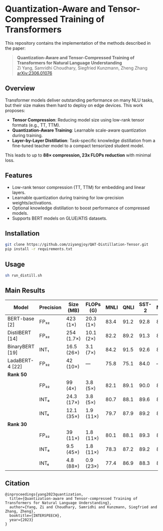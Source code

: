 # Quantization-Aware and Tensor-Compressed Training of Transformers

This repository contains the implementation of the methods described in the paper:

> **Quantization-Aware and Tensor-Compressed Training of Transformers for Natural Language Understanding**  
> Zi Yang, Samridhi Choudhary, Siegfried Kunzmann, Zheng Zhang  
> [arXiv:2306.01076](https://www.isca-archive.org/interspeech_2023/yang23s_interspeech.pdf)

## Overview

Transformer models deliver outstanding performance on many NLU tasks, but their size makes them hard to deploy on edge devices. This work proposes:

- **Tensor Compression**: Reducing model size using low-rank tensor formats (e.g., TT, TTM).
- **Quantization-Aware Training**: Learnable scale-aware quantization during training.
- **Layer-by-Layer Distillation**: Task-specific knowledge distillation from a fine-tuned teacher model to a compact tensorized student model.

This leads to up to **88× compression, 23x FLOPs reduction** with minimal loss.

## Features

- Low-rank tensor compression (TT, TTM) for embedding and linear layers.
- Learnable quantization during training for low-precision weights/activations.
- Optional knowledge distillation to boost performance of compressed models.
- Supports BERT models on GLUE/ATIS datasets.

## Installation

```bash
git clone https://github.com/ziyangjoy/QAT-Distillation-Tensor.git
pip install -r requirements.txt
```

## Usage
```bash
sh run_distill.sh
```

## Main Results
| Model              | Precision | Size (MB)     | FLOPs (G)     | MNLI | QNLI | SST-2 | MRPC |
|-------------------|-----------|---------------|---------------|------|------|-------|------|
| BERT-base [2]     | FP₃₂      | 423 (1×)      | 20.3 (1×)     | 83.4 | 91.2 | 92.8  | 87.7 |
| DistilBERT [14]   | FP₃₂      | 254 (1.7×)    | 10.1 (2×)     | 82.2 | 89.2 | 91.3  | 87.5 |
| BinaryBERT [19]   | INT₁      | 16.5 (26×)    | 3.1 (7×)      | 84.2 | 91.5 | 92.6  | 85.5 |
| LadaBERT-4 [22]   | FP₃₂      | 42 (10×)      | —             | 75.8 | 75.1 | 84.0  | —    |
| **Rank 50**       |           |               |               |      |      |       |      |
|                   | FP₃₂      | 99 (4×)       | 3.8 (5×)      | 82.1 | 89.1 | 90.0  | 86.5 |
|                   | INT₈      | 24.3 (17×)    | 3.8 (5×)      | 80.7 | 88.1 | 89.6  | 85.8 |
|                   | INT₄      | 12.1 (35×)    | 1.9 (11×)     | 79.7 | 87.9 | 89.2  | 85.5 |
| **Rank 30**       |           |               |               |      |      |       |      |
|                   | FP₃₂      | 39 (11×)      | 1.8 (11×)     | 80.1 | 88.1 | 89.3  | 85.1 |
|                   | INT₈      | 9.5 (45×)     | 1.8 (11×)     | 78.3 | 87.2 | 89.2  | 85.0 |
|                   | INT₄      | 4.8 (88×)     | 0.9 (23×)     | 77.4 | 86.9 | 88.3  | 84.8 |

## Citation
```
@inproceedings{yang2023quantization,
  title={Quantization-aware and Tensor-compressed Training of Transformers for Natural Language Understanding},
  author={Yang, Zi and Choudhary, Samridhi and Kunzmann, Siegfried and Zhang, Zheng},
  booktitle={INTERSPEECH},
  year={2023}
}
```